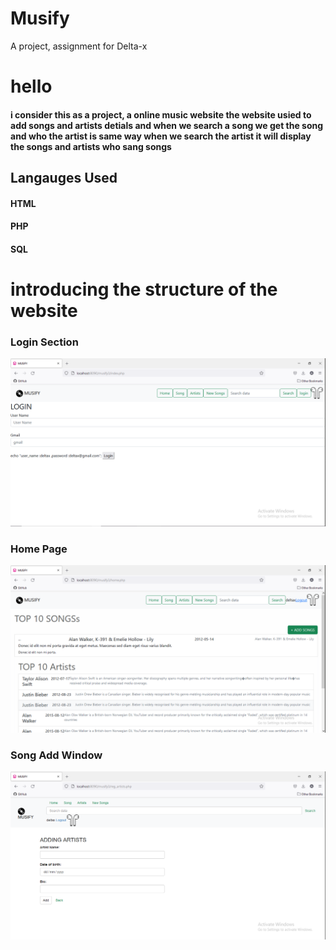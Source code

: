 # Musify
A project,  assignment for Delta-x
 
 <h1>hello</h1>
 <h4>i consider this as a project, a online music website 
 the website usied to add songs and artists detials and when we search a song  we get the song and who the artist is same way when we 
 search the artist it will display the songs and artists who sang songs </h4>
 
 
 <h2>Langauges Used</h2>
 <h4>HTML</h4>
 <h4>PHP</h4>
 <h4>SQL</h4>
 
 <h1> introducing the structure of the website</h1>

 <h3>Login Section</h3>
 
 
 <p align="center">
  <img src="./screenshots/1.png" width="800" title="hover text">
</p>


<h3>Home Page</h3>
 
 
 <p align="center">
  <img src="./screenshots/2.png" width="800" title="hover text">
</p>


<h3>Song Add Window</h3>
 
 
 <p align="center">
  <img src="./screenshots/4.png" width="800" title="hover text">
</p>
